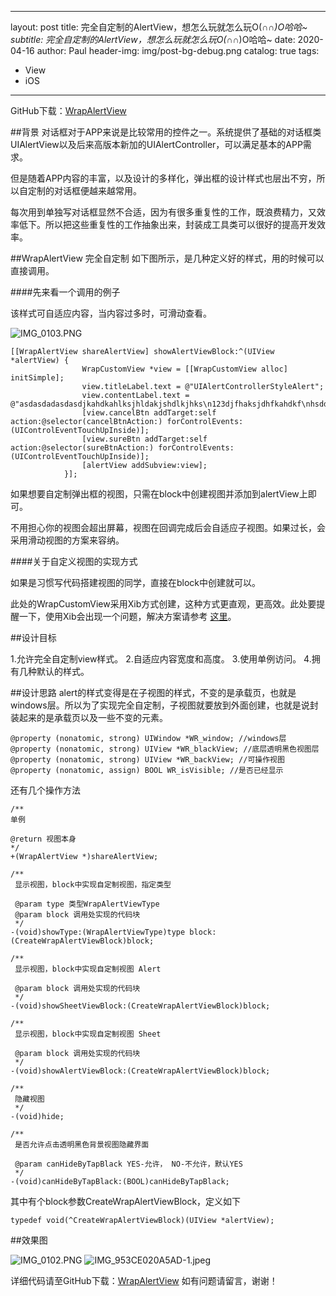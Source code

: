 
---
layout:     post
title:      完全自定制的AlertView，想怎么玩就怎么玩O(∩_∩)O哈哈~
subtitle:   完全自定制的AlertView，想怎么玩就怎么玩O(∩_∩)O哈哈~
date:       2020-04-16
author:     Paul
header-img: img/post-bg-debug.png
catalog: true
tags:
- View
- iOS
--- 

GitHub下载：[WrapAlertView](https://github.com/PaulPaulBoBo/WrapAlertView)

##背景
对话框对于APP来说是比较常用的控件之一。系统提供了基础的对话框类UIAlertView以及后来高版本新加的UIAlertController，可以满足基本的APP需求。

但是随着APP内容的丰富，以及设计的多样化，弹出框的设计样式也层出不穷，所以自定制的对话框便越来越常用。

每次用到单独写对话框显然不合适，因为有很多重复性的工作，既浪费精力，又效率低下。所以把这些重复性的工作抽象出来，封装成工具类可以很好的提高开发效率。

##WrapAlertView 完全自定制
如下图所示，是几种定义好的样式，用的时候可以直接调用。

####先来看一个调用的例子

该样式可自适应内容，当内容过多时，可滑动查看。

![IMG_0103.PNG](https://upload-images.jianshu.io/upload_images/3061217-fb84aba3b482b275.PNG?imageMogr2/auto-orient/strip%7CimageView2/2/w/1240)

    [[WrapAlertView shareAlertView] showAlertViewBlock:^(UIView *alertView) {
                    WrapCustomView *view = [[WrapCustomView alloc] initSimple];
                    view.titleLabel.text = @"UIAlertControllerStyleAlert";
                    view.contentLabel.text = @"asdasdadasdasdjkahdkahlksjhldakjshdlkjhks\n123djfhaksjdhfkahdkf\nhsddasdadasdasdjk456ahsdadasdasdjkahdkahlksjhldakjshdlkjhks\n123djfhaksjdhfkahdkf\nhsddasdadasdasdjk456ahsdadasdasdjkahdkahlksjhldakjshdlkjhks\n123djfhaksjdhfkahdkf\nhsddasdadasdasdjk456ahsdadasdasdjkahdkahlksjhldakjshdlkjhks\n123djfhaksjdhfkahdkf\nhsddasdadasdasdjk456ahsdadasdasdjkahdkahlksjhldakjshdlkjhks\n123djfhaksjdhfkahdkf\nhsddasdadasdasdjk456ahsdadasdasdjkahdkahlksjhldakjshdlkjhks\n123djfhaksjdhfkahdkf\nhsddasdadasdasdjk456ah\ndkahlksjhldakjshdlkjhksdjfhaksjd\nhfkahdkfhsddasdadasdasdjka\nhdkahlksjhldakjshdlkjhksdjfhaksjdhfkahdkfhsddasdadasdasdjkahdkahlksjhldakjshdlkjhksdjfhaksjdhfkahdkfhsddasdadasdasdjkahdkahlksjhldakjshdlkjhksdjfhaksjdhfkahdkfhsd000";
                    [view.cancelBtn addTarget:self action:@selector(cancelBtnAction:) forControlEvents:(UIControlEventTouchUpInside)];
                    [view.sureBtn addTarget:self action:@selector(sureBtnAction:) forControlEvents:(UIControlEventTouchUpInside)];
                    [alertView addSubview:view];
                }];
如果想要自定制弹出框的视图，只需在block中创建视图并添加到alertView上即可。

不用担心你的视图会超出屏幕，视图在回调完成后会自适应子视图。如果过长，会采用滑动视图的方案来容纳。

####关于自定义视图的实现方式

如果是习惯写代码搭建视图的同学，直接在block中创建就可以。

此处的WrapCustomView采用Xib方式创建，这种方式更直观，更高效。此处要提醒一下，使用Xib会出现一个问题，解决方案请参考 [这里](https://www.jianshu.com/p/36fe429757d3)。

##设计目标

1.允许完全自定制view样式。
2.自适应内容宽度和高度。
3.使用单例访问。
4.拥有几种默认的样式。

##设计思路
alert的样式变得是在子视图的样式，不变的是承载页，也就是windows层。所以为了实现完全自定制，子视图就要放到外面创建，也就是说封装起来的是承载页以及一些不变的元素。

    @property (nonatomic, strong) UIWindow *WR_window; //windows层
    @property (nonatomic, strong) UIView *WR_blackView; //底层透明黑色视图层
    @property (nonatomic, strong) UIView *WR_backView; //可操作视图
    @property (nonatomic, assign) BOOL WR_isVisible; //是否已经显示

还有几个操作方法

    /**
    单例

    @return 视图本身
    */
    +(WrapAlertView *)shareAlertView;
    
    /**
     显示视图，block中实现自定制视图，指定类型
    
     @param type 类型WrapAlertViewType
     @param block 调用处实现的代码块
     */
    -(void)showType:(WrapAlertViewType)type block:(CreateWrapAlertViewBlock)block;
    
    /**
     显示视图，block中实现自定制视图 Alert
    
     @param block 调用处实现的代码块
     */
    -(void)showSheetViewBlock:(CreateWrapAlertViewBlock)block;
    
    /**
     显示视图，block中实现自定制视图 Sheet
     
     @param block 调用处实现的代码块
     */
    -(void)showAlertViewBlock:(CreateWrapAlertViewBlock)block;
    
    /**
     隐藏视图
     */
    -(void)hide;
    
    /**
     是否允许点击透明黑色背景视图隐藏界面
    
     @param canHideByTapBlack YES-允许， NO-不允许，默认YES
     */
    -(void)canHideByTapBlack:(BOOL)canHideByTapBlack;


其中有个block参数CreateWrapAlertViewBlock，定义如下

    typedef void(^CreateWrapAlertViewBlock)(UIView *alertView);

##效果图

![IMG_0102.PNG](https://upload-images.jianshu.io/upload_images/3061217-93ed88a1fedb0453.PNG?imageMogr2/auto-orient/strip%7CimageView2/2/w/1240)
![IMG_953CE020A5AD-1.jpeg](https://upload-images.jianshu.io/upload_images/3061217-b9c51e3df9ed082b.jpeg?imageMogr2/auto-orient/strip%7CimageView2/2/w/1240)

详细代码请至GitHub下载：[WrapAlertView](https://github.com/PaulPaulBoBo/WrapAlertView)
如有问题请留言，谢谢！